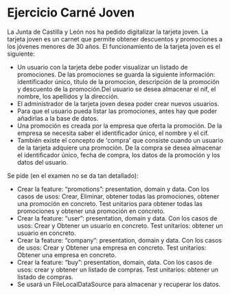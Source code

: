 # Ejercicio Carné Joven

La Junta de Castilla y León nos ha pedido digitalizar la tarjeta joven. La tarjeta joven es un carnet que permite obtener descuentos y promociones a los jóvenes menores de 30 años.
El funcionamiento de la tarjeta joven es el siguiente:
 - Un usuario con la tarjeta debe poder visualizar un listado de promociones. De las promociones se guarda la siguiente información: identificador único, título de la promocion, descripción de la promoción y descuento de la promoción.Del usuario se desea almacenar el nif, el nombre, los apellidos y la dirección.
 - El administrador de la tarjeta joven desea poder crear nuevos usuarios. 
 - Para que el usuario pueda listar las promociones, antes hay que poder añadirlas a la base de datos. 
 - Una promoción es creada por la empresa que oferta la promoción. De la empresa se necesita saber el identificador único, el nombre y el cif. 
 - También existe el concepto de 'compra' que consiste cuando un usuario de la tarjeta adquiere una promoción. De la compra se desea almacenar el identificador único, fecha de compra, los datos de la promoción y los datos del usuario.

Se pide (en el examen no se da tan detallado):
 - Crear la feature: “promotions”: presentation, domain y data. Con los casos de usos: Crear, Eliminar, obtener todas las promociones, obtener una promoción en concreto. Test unitarios para obtener todas las promociones y obtener una promoción en concreto. 
 - Crear la feature: “user”: presentation, domain y data. Con los casos de usos: Crear y Obtener un usuario en concreto. Test unitarios: obtener un usuario en concreto. 
 - Crear la feature: “company”: presentation, domain y data. Con los casos de usos: Crear y Obtener una empresa en concreto. Test unitarios: Obtener una empresa en concreto.
 - Crear la feature: “buy”: presentation, domain, data. Con los casos de usos:  crear y obtener un listado de compras. Test unitarios: obtener un listado de compras.
 - Se usará un FileLocalDataSource para almacenar y recuperar los datos.
